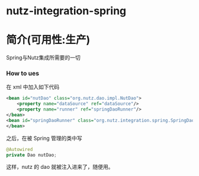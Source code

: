 nutz-integration-spring
==================================

简介(可用性:生产)
==================================

Spring与Nutz集成所需要的一切

### How to ues

在 xml 中加入如下代码
```xml
<bean id="nutDao" class="org.nutz.dao.impl.NutDao">
    <property name="dataSource" ref="dataSource"/>
    <property name="runner" ref="springDaoRunner"/>
</bean>
<bean id="springDaoRunner" class="org.nutz.integration.spring.SpringDaoRunner">
</bean>
```

之后，在被 Spring 管理的类中写
```java
@Autowired
private Dao nutDao;
```

这样，nutz 的 dao 就被注入进来了，随便用。
